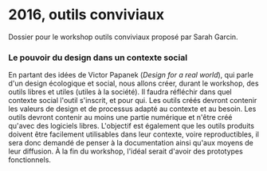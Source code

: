 # 2016, outils conviviaux
Dossier pour le workshop outils conviviaux proposé par Sarah Garcin.

### Le pouvoir du design dans un contexte social

En partant des idées de Victor Papanek (*Design for a real world*), qui parle d'un design écologique et social, nous allons créer, durant le workshop, des outils libres et utiles (utiles à la société). 
Il faudra réfléchir dans quel contexte social l'outil s'inscrit, et pour qui. Les outils créés devront contenir les valeurs de design et de processus adapté au contexte et au besoin. Les outils devront contenir au moins une partie numérique et n'être créé qu'avec des logiciels libres. L'objectif est également que les outils produits doivent être facilement utilisables dans leur contexte, voire reproductibles, il sera donc demandé de penser à la documentation ainsi qu'aux moyens de leur diffusion. 
À la fin du workshop, l'idéal serait d'avoir des prototypes fonctionnels.
